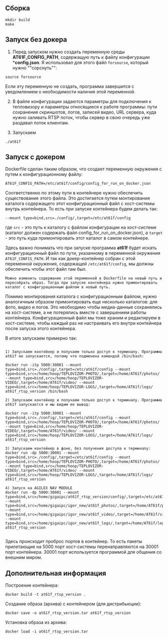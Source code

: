 ## Сборка
```
mkdir build
make
```



## Запуск без докера

1) Перед запуском нужно создать переменную среды **AT61F_CONFIG_PATH**, содержащую путь к файлу конфигурации ***config.json**. Я использовал для этого файл `forsourse`, который нужно ""сорснуть"":
```
source forsource
```
Если эту переменную не создать, программа завершится с уведомлением о необходимости наличия этой переменной.

2) В файле конфигурации задаются параметры для подключения к тепловизору и параметры относящиеся к работе программы: пути сохранения скриншотов, логов, записей видео, URL сервера, куда нужно заливать RTSP поток, чтобы сервер в свою очередь уже раздавал поток клиентам.

3) Запускаем
```
./at61f
```


## Запуск с докером

Dockerfile сделан таким образом, что создает переменную окружения с путем к конфигурационному файлу:
```
AT61F_CONFIG_PATH=/etc/at61f/config/config_for_run_on_docker.json
```
Соответственно по этому пути в контейнере нужно обеспечить существование этого файла. Это достигается путем монтирования каталога содержащего этот конфигурационный файл с хост-системы внутрь контейнера. То есть при запуске контейнера будем делать так:
```
--mount type=bind,src=./config/,target=/etc/at61f/config
```
где `src` - это путь к каталогу с файлом конфигурации на хост-системе (каталог должен содержать файл config_for_run_on_docker.json), а `target` - это путь куда примонтировать этот каталог в самом контейнере.

Здесь важно понимать что при запуске программа **at61f** будет искать конфигурационный файл по пути, указанному в переменной окружения `AT61F_CONFIG_PATH`. И так как докер-контейнер собран с этой переменной окружения, содержащей `/etc/at61f/config`, мы должны обеспечить чтобы этот файл там был.

```note
Можно изменить содержание этой переменной в Dockerfile на новый путь и пересобрать образ. Тогда при запуске контейнера нужно примонтировать каталог с конфигурационным файлом в новый путь.
```

Помимо монтирования каталога с конфигурационным файлом, нужно аналогичным образом примонтировать еще несколько каталогов: для фото, видео и логов. Это необходимо чтобы медиа-данные сохранялись на хост-системе, а не потерялись вместе с завершением работы контейнера. Конфигурационный файл мы тоже храним и редактируем в хост-системе, чтобы каждый раз не настраивать его внутри контейнера после запуска этого контейнера.


В итоге запускаем примерно так:

```

1) Запускаем контейнер и получаем только доступ к терминалу. Программа at61f не запускается, потому что подменена командой /bin/bash:

docker run -itp 5000:30001 --mount type=bind,src=./config/,target=/etc/at61f/config --mount type=bind,src=/home/hoop/TEPLOVIZOR-PHOTO/,target=/home/AT61f/photos/ --mount type=bind,src=/home/hoop/TEPLOVIZOR-VIDEO/,target=/home/AT61f/video/ --mount type=bind,src=/home/hoop/TEPLOVIZOR-LOGS/,target=/home/AT61f/logs/ at61f_rtsp_version /bin/bash

2) Запускаем контейнер и получаем только доступ к терминалу. Программа at61f запускается и мы видим ее вывод:

docker run -itp 5000:30001 --mount type=bind,src=./config/,target=/etc/at61f/config --mount type=bind,src=/home/hoop/TEPLOVIZOR-PHOTO/,target=/home/AT61f/photos/ --mount type=bind,src=/home/hoop/TEPLOVIZOR-VIDEO/,target=/home/AT61f/video/ --mount type=bind,src=/home/hoop/TEPLOVIZOR-LOGS/,target=/home/AT61f/logs/ at61f_rtsp_version

3) Запускаем контейнер в фоне, без получения доступа к терминалу:
docker run -dp 5000:30001 --mount type=bind,src=./config/,target=/etc/at61f/config --mount type=bind,src=/home/hoop/TEPLOVIZOR-PHOTO/,target=/home/AT61f/photos/ --mount type=bind,src=/home/hoop/TEPLOVIZOR-VIDEO/,target=/home/AT61f/video/ --mount type=bind,src=/home/hoop/TEPLOVIZOR-LOGS/,target=/home/AT61f/logs/ at61f_rtsp_version

4) Запуск на AGILEX NAV MODULE
docker run -dp 5000:30001 --mount type=bind,src=/home/gigaipc/at61f_rtsp_version/config/,target=/etc/at61f/config --mount type=bind,src=/home/gigaipc/igor_new/at61f_photos/,target=/home/AT61f/photos/ --mount type=bind,src=/home/gigaipc/igor_new/at61f_video/,target=/home/AT61f/video/ --mount type=bind,src=/home/gigaipc/igor_new/at61f_logs/,target=/home/AT61f/logs/ at61f_rtsp_version


```

Здесь происходит проброс портов в контейнер. То есть пакеты прилетающие на 5000 порт хост-системы перенаправляются на 30001 порт контейнера. 30001 порт используется программой для общения со внешним миром.


## Дополнительная информация

Построение контейнера: 
```
docker build -t at61f_rtsp_version .
```

Создание образа (архива) с контейнером (для дистрибьюции):
```
docker save -o at61f_rtsp_version.tar at61f_rtsp_version
```

Установка образа из архива:
```
docker load -i at61f_rtsp_version.tar
```












